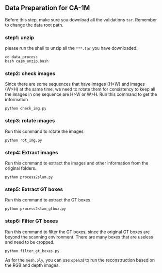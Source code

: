 
## Data Preparation for CA-1M

Before this step, make sure you download all the validations `tar`. Remember to change the data root path.

### step1: unzip
please run the shell to unzip all the `***.tar` you have downloaded.
```
cd data_process
bash ca1m_unzip.bash
```

### step2: check images

Since there are some sequences that have images (H>W) and images (W>H) at the same time, we need to rotate them for consistency to keep all the images in one sequence are H>W or W>H. Run this command to get the information
```
python check_img.py
```

### step3: rotate images

Run this command to rotate the images
```
python rot_img.py
```

### step4: Extract images

Run this command to extract the images and other information from the original folders.
```
python process2slam.py
```

### step5: Extract GT boxes

Run this command to extract the GT boxes.
```
python process2slam_gtbox.py
```

### step6: Filter GT boxes

Run this command to filter the GT boxes, since the original GT boxes are beyond the scanning environment. There are many boxes that are useless and need to be cropped.
```
python filter_gt_boxes.py
```

As for the `mesh.ply`, you can use `open3d` to run the reconstruction based on the RGB and depth images.